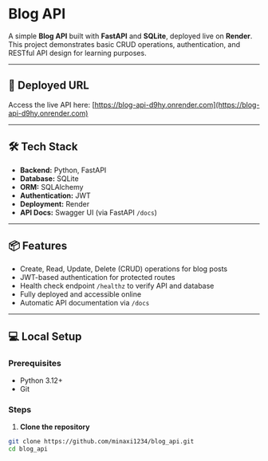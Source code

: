 # Blog API

A simple **Blog API** built with **FastAPI** and **SQLite**, deployed live on **Render**.  
This project demonstrates basic CRUD operations, authentication, and RESTful API design for learning purposes.

---

## 🚀 Deployed URL
Access the live API here: [https://blog-api-d9hy.onrender.com](https://blog-api-d9hy.onrender.com)

---

## 🛠 Tech Stack
- **Backend:** Python, FastAPI  
- **Database:** SQLite  
- **ORM:** SQLAlchemy  
- **Authentication:** JWT  
- **Deployment:** Render  
- **API Docs:** Swagger UI (via FastAPI `/docs`)

---

## 📦 Features
- Create, Read, Update, Delete (CRUD) operations for blog posts  
- JWT-based authentication for protected routes  
- Health check endpoint `/healthz` to verify API and database  
- Fully deployed and accessible online  
- Automatic API documentation via `/docs`

---

## 💻 Local Setup

### Prerequisites
- Python 3.12+  
- Git  

### Steps
1. **Clone the repository**
```bash
git clone https://github.com/minaxi1234/blog_api.git
cd blog_api
